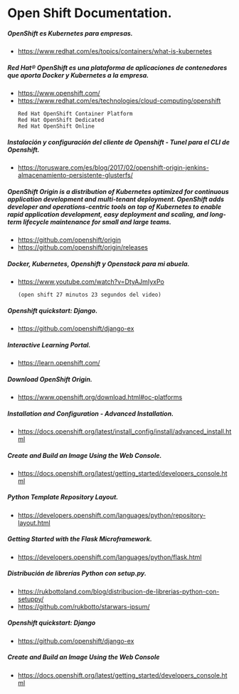 # Open Shift Documentation.


##### OpenShift es Kubernetes para empresas.
* https://www.redhat.com/es/topics/containers/what-is-kubernetes


##### Red Hat® OpenShift es una plataforma de aplicaciones de contenedores que aporta Docker y Kubernetes a la empresa.
* https://www.openshift.com/
* https://www.redhat.com/es/technologies/cloud-computing/openshift
    ```
    Red Hat OpenShift Container Platform
    Red Hat OpenShift Dedicated
    Red Hat OpenShift Online
    ```
##### Instalación y configuración del cliente de Openshift - Tunel para el CLI de Openshift.
* https://torusware.com/es/blog/2017/02/openshift-origin-jenkins-almacenamiento-persistente-glusterfs/


##### OpenShift Origin is a distribution of Kubernetes optimized for continuous application development and multi-tenant deployment. OpenShift adds developer and operations-centric tools on top of Kubernetes to enable rapid application development, easy deployment and scaling, and long-term lifecycle maintenance for small and large teams.
* https://github.com/openshift/origin
* https://github.com/openshift/origin/releases


##### Docker, Kubernetes, Openshift y Openstack para mi abuela.
* https://www.youtube.com/watch?v=DtyAJmIyxPo
    ```
    (open shift 27 minutos 23 segundos del video)
    ```
##### Openshift quickstart: Django.
* https://github.com/openshift/django-ex


##### Interactive Learning Portal.
* https://learn.openshift.com/


##### Download OpenShift Origin.
* https://www.openshift.org/download.html#oc-platforms


##### Installation and Configuration - Advanced Installation.
* https://docs.openshift.org/latest/install_config/install/advanced_install.html


##### Create and Build an Image Using the Web Console.
* https://docs.openshift.org/latest/getting_started/developers_console.html


##### Python Template Repository Layout.
* https://developers.openshift.com/languages/python/repository-layout.html


##### Getting Started with the Flask Microframework.
* https://developers.openshift.com/languages/python/flask.html


##### Distribución de librerías Python con setup.py.
* https://rukbottoland.com/blog/distribucion-de-librerias-python-con-setuppy/
* https://github.com/rukbotto/starwars-ipsum/


##### Openshift quickstart: Django
* https://github.com/openshift/django-ex


##### Create and Build an Image Using the Web Console
* https://docs.openshift.org/latest/getting_started/developers_console.html
